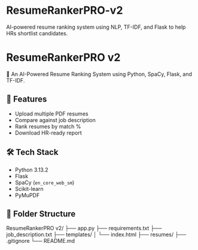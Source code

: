 # ResumeRankerPRO-v2
AI-powered resume ranking system using NLP, TF-IDF, and Flask to help HRs shortlist candidates.
# ResumeRankerPRO v2

🎯 An AI-Powered Resume Ranking System using Python, SpaCy, Flask, and TF-IDF.

## 🚀 Features
- Upload multiple PDF resumes
- Compare against job description
- Rank resumes by match %
- Download HR-ready report

## 🛠 Tech Stack
- Python 3.13.2
- Flask
- SpaCy (`en_core_web_sm`)
- Scikit-learn
- PyMuPDF
## 📁 Folder Structure
ResumeRankerPRO v2/
├── app.py
├── requirements.txt
├── job_description.txt
├── templates/
│ └── index.html
├── resumes/
├── .gitignore
└── README.md


